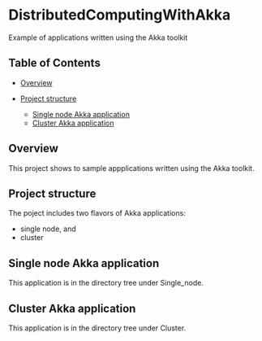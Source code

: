 # DistributedComputingWithAkka
Example of applications written using the Akka toolkit


## Table of Contents


- [Overview](#p0)

- [Project structure](#p1)
  - [Single node Akka application](#p11)
  - [Cluster Akka application](#p12)




<a name="p0" id="p0"></a>
## Overview


This project shows to sample appplications written 
using the Akka toolkit.



<a name="p1" id="p1"></a>
## Project structure

The poject includes two flavors of Akka applications:
- single node, and
- cluster


<a name="p11" id="p11"></a>
## Single node Akka application

This application is in the directory tree under Single_node.



<a name="p12" id="p12"></a>
## Cluster Akka application


This application is in the directory tree under Cluster.


